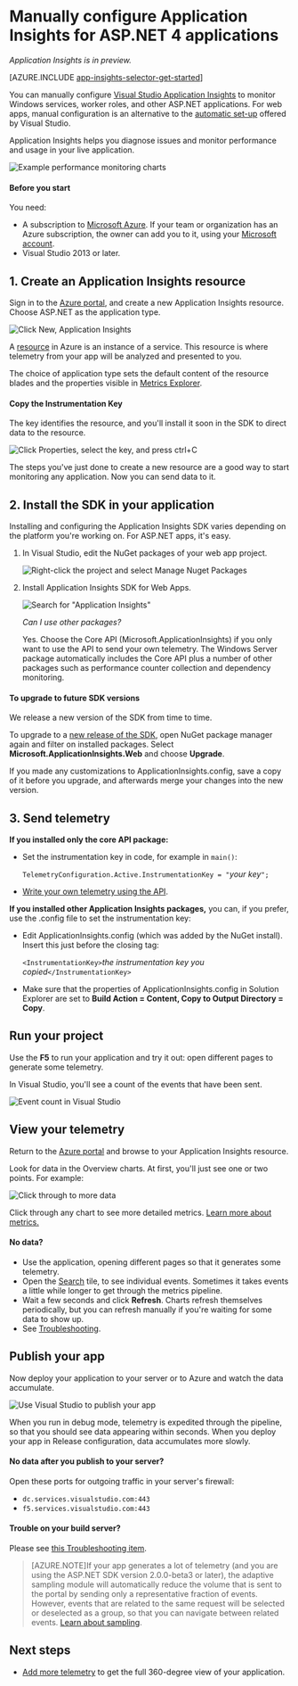 <properties
    pageTitle="Application Insights for Windows services and worker roles | Microsoft Azure"
    description="Manually add the Application Insights SDK to your ASP.NET application to analyze usage, availability and performance."
    services="application-insights"
    documentationCenter=".net"
    authors="alancameronwills"
    manager="douge"/>

<tags
    ms.service="application-insights"
    ms.workload="tbd"
    ms.tgt_pltfrm="ibiza"
    ms.devlang="na"
    ms.topic="get-started-article"
    ms.date="08/30/2016"
    ms.author="awills"/>


# <a name="manually-configure-application-insights-for-aspnet-4-applications"></a>Manually configure Application Insights for ASP.NET 4 applications

*Application Insights is in preview.*

[AZURE.INCLUDE [app-insights-selector-get-started](../../includes/app-insights-selector-get-started.md)]

You can manually configure [Visual Studio Application Insights](app-insights-overview.md) to monitor Windows services, worker roles, and other ASP.NET applications. For web apps, manual configuration is an alternative to the [automatic set-up](app-insights-asp-net.md) offered by Visual Studio.

Application Insights helps you diagnose issues and monitor performance and usage in your live application.

![Example performance monitoring charts](./media/app-insights-windows-services/10-perf.png)


#### <a name="before-you-start"></a>Before you start

You need:

* A subscription to [Microsoft Azure](http://azure.com). If your team or organization has an Azure subscription, the owner can add you to it, using your [Microsoft account](http://live.com).
* Visual Studio 2013 or later.



## <a name="add"></a>1. Create an Application Insights resource

Sign in to the [Azure portal](https://portal.azure.com/), and create a new Application Insights resource. Choose ASP.NET as the application type.

![Click New, Application Insights](./media/app-insights-windows-services/01-new-asp.png)

A [resource](app-insights-resources-roles-access-control.md) in Azure is an instance of a service. This resource is where telemetry from your app will be analyzed and presented to you.

The choice of application type sets the default content of the resource blades and the properties visible in [Metrics Explorer](app-insights-metrics-explorer.md).

#### <a name="copy-the-instrumentation-key"></a>Copy the Instrumentation Key

The key identifies the resource, and you'll install it soon in the SDK to direct data to the resource.

![Click Properties, select the key, and press ctrl+C](./media/app-insights-windows-services/02-props-asp.png)

The steps you've just done to create a new resource are a good way to start monitoring any application. Now you can send data to it.

## <a name="sdk"></a>2. Install the SDK in your application

Installing and configuring the Application Insights SDK varies depending on the platform you're working on. For ASP.NET apps, it's easy.

1. In Visual Studio, edit the NuGet packages of your web app project.

    ![Right-click the project and select Manage Nuget Packages](./media/app-insights-windows-services/03-nuget.png)

2. Install Application Insights SDK for Web Apps.

    ![Search for "Application Insights"](./media/app-insights-windows-services/04-ai-nuget.png)

    *Can I use other packages?*

    Yes. Choose the Core API (Microsoft.ApplicationInsights) if you only want to use the API to send your own telemetry. The Windows Server package automatically includes the Core API plus a number of other packages such as performance counter collection and dependency monitoring. 

#### <a name="to-upgrade-to-future-sdk-versions"></a>To upgrade to future SDK versions

We release a new version of the SDK from time to time.

To upgrade to a [new release of the SDK](https://github.com/Microsoft/ApplicationInsights-dotnet-server/releases/), open NuGet package manager again and filter on installed packages. Select **Microsoft.ApplicationInsights.Web** and choose **Upgrade**.

If you made any customizations to ApplicationInsights.config, save a copy of it before you upgrade, and afterwards merge your changes into the new version.


## <a name="3-send-telemetry"></a>3. Send telemetry


**If you installed only the core API package:**

* Set the instrumentation key in code, for example in `main()`: 

    `TelemetryConfiguration.Active.InstrumentationKey = "`*your key*`";` 

* [Write your own telemetry using the API](app-insights-api-custom-events-metrics.md#ikey).


**If you installed other Application Insights packages,** you can, if you prefer, use the .config file to set the instrumentation key:

* Edit ApplicationInsights.config (which was added by the NuGet install). Insert this just before the closing tag:

    `<InstrumentationKey>`*the instrumentation key you copied*`</InstrumentationKey>`

* Make sure that the properties of ApplicationInsights.config in Solution Explorer are set to **Build Action = Content, Copy to Output Directory = Copy**.




## <a name="run"></a>Run your project

Use the **F5** to run your application and try it out: open different pages to generate some telemetry.

In Visual Studio, you'll see a count of the events that have been sent.

![Event count in Visual Studio](./media/app-insights-windows-services/appinsights-09eventcount.png)

## <a name="monitor"></a>View your telemetry

Return to the [Azure portal](https://portal.azure.com/) and browse to your Application Insights resource.


Look for data in the Overview charts. At first, you'll just see one or two points. For example:

![Click through to more data](./media/app-insights-windows-services/12-first-perf.png)

Click through any chart to see more detailed metrics. [Learn more about metrics.](app-insights-web-monitor-performance.md)

#### <a name="no-data"></a>No data?

* Use the application, opening different pages so that it generates some telemetry.
* Open the [Search](app-insights-diagnostic-search.md) tile, to see individual events. Sometimes it takes events a little while longer to get through the metrics pipeline.
* Wait a few seconds and click **Refresh**. Charts refresh themselves periodically, but you can refresh manually if you're waiting for some data to show up.
* See [Troubleshooting](app-insights-troubleshoot-faq.md).

## <a name="publish-your-app"></a>Publish your app

Now deploy your application to your server or to Azure and watch the data accumulate.

![Use Visual Studio to publish your app](./media/app-insights-windows-services/15-publish.png)

When you run in debug mode, telemetry is expedited through the pipeline, so that you should see data appearing within seconds. When you deploy your app in Release configuration, data accumulates more slowly.

#### <a name="no-data-after-you-publish-to-your-server"></a>No data after you publish to your server?

Open these ports for outgoing traffic in your server's firewall:

+ `dc.services.visualstudio.com:443`
+ `f5.services.visualstudio.com:443`


#### <a name="trouble-on-your-build-server"></a>Trouble on your build server?

Please see [this Troubleshooting item](app-insights-asp-net-troubleshoot-no-data.md#NuGetBuild).

> [AZURE.NOTE]If your app generates a lot of telemetry (and you are using the ASP.NET SDK version 2.0.0-beta3 or later), the adaptive sampling module will automatically reduce the volume that is sent to the portal by sending only a representative fraction of events. However, events that are related to the same request will be selected or deselected as a group, so that you can navigate between related events. 
> [Learn about sampling](app-insights-sampling.md).




## <a name="next-steps"></a>Next steps

* [Add more telemetry](app-insights-asp-net-more.md) to get the full 360-degree view of your application.



